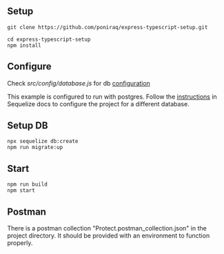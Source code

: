 ## Setup
```
git clone https://github.com/poniraq/express-typescript-setup.git

cd express-typescript-setup
npm install
```

## Configure

Check *src/config/database.js* for db [configuration](http://docs.sequelizejs.com/manual/installation/getting-started.html#setting-up-a-connection)

This example is configured to run with postgres. Follow the [instructions](http://docs.sequelizejs.com/manual/installation/getting-started.html#setting-up-a-connection) in Sequelize docs to configure the project for a different database.

## Setup DB
```
npx sequelize db:create
npm run migrate:up
```

## Start
```
npm run build
npm start
```

## Postman
There is a postman collection "Protect.postman_collection.json" in the project directory.
It should be provided with an environment to function properly.